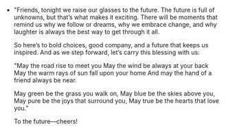 - "Friends, tonight we raise our glasses to the future. The future is full of unknowns, but that’s what makes it exciting. There will be moments that remind us why we follow or dreams, why we embrace change, and why laughter is always the best way to get through it all.
  
  So here’s to bold choices, good company, and a future that keeps us inspired. And as we step forward, let’s carry this blessing with us:
  
  "May the road rise to meet you
  May the wind be always at your back
  May the warm rays of sun fall upon your home
  And may the hand of a friend always be near.
  
  May green be the grass you walk on,
  May blue be the skies above you,
  May pure be the joys that surround you,
  May true be the hearts that love you."
  
  To the future—cheers!